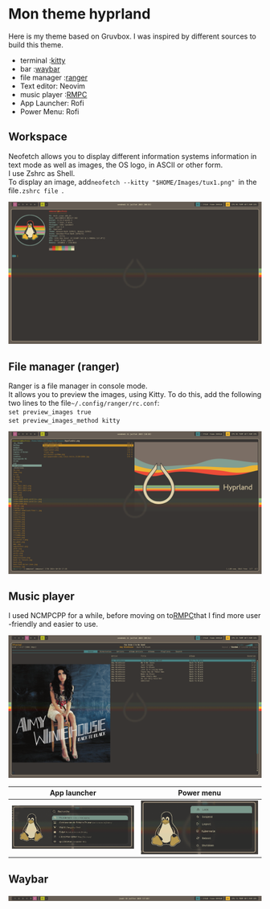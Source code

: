 # Mon theme hyprland

Here is my theme based on Gruvbox.
I was inspired by different sources to build this theme.

-   terminal :[kitty](#workspace)
-   bar :[waybar](#waybar)
-   file manager :[ranger](#file-manager-ranger)
-   Text editor: Neovim
-   music player :[RMPC](#music-player)
-   App Launcher: Rofi
-   Power Menu: Rofi

## Workspace

Neofetch allows you to display different information systems information in text mode as well as images, the OS logo, in ASCII or other form.  
I use Zshrc as Shell.  
To display an image, add`neofetch --kitty "$HOME/Images/tux1.png" `in the file`.zshrc file `.

<img src="https://raw.githubusercontent.com/sesuko023/dotfiles/refs/heads/main/Images/hyprland_terminal.png" alt="Bureau">

## File manager (ranger)

Ranger is a file manager in console mode.  
It allows you to preview the images, using Kitty. To do this, add the following two lines to the file`~/.config/ranger/rc.conf`:  
`set preview_images true`  
`set preview_images_method kitty`

<img src="https://raw.githubusercontent.com/sesuko023/dotfiles/refs/heads/main/Images/ranger_preview.png" alt="ranger">

## Music player

I used NCMPCPP for a while, before moving on to[RMPC](https://mierak.github.io/rmpc/)that I find more user -friendly and easier to use.

<img src="https://raw.githubusercontent.com/sesuko023/dotfiles/refs/heads/main/Images/rmpc_preview.png" alt="rmpc">

| App launcher                                                                                                                             | Power menu                                                                                                                                      |
| ---------------------------------------------------------------------------------------------------------------------------------------- | ----------------------------------------------------------------------------------------------------------------------------------------------- |
| <img src="https://raw.githubusercontent.com/sesuko023/dotfiles/refs/heads/main/Images/rofi_app_preview.png" alt="rofi menu" width="500"> | <img src="https://raw.githubusercontent.com/sesuko023/dotfiles/refs/heads/main/Images/rofi_power_menu_preview.png" alt="rofi menu" width="500"> |

## Waybar

![alt text](https://github.com/sesuko023/dotfiles/blob/main/Images/waybar.jpg "Preview waybar")
